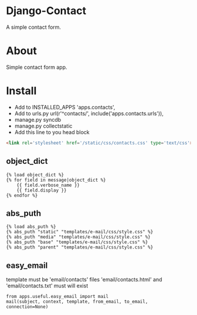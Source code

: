 # Django-Contact
A simple contact form.

# About
Simple contact form app.

# Install
* Add to INSTALLED_APPS 'apps.contacts',
* Add to urls.py url(r'^contacts/', include('apps.contacts.urls')),
* manage.py syncdb
* manage.py collectstatic
* Add this line to you head block

```html
<link rel='stylesheet' href='/static/css/contacts.css' type='text/css'>
```

## object_dict
```
{% load object_dict %}
{% for field in message|object_dict %}
	{{ field.verbose_name }}
	{{ field.display }}
{% endfor %}
```

## abs_puth
```
{% load abs_puth %}
{% abs_puth "static" "templates/e-mail/css/style.css" %}
{% abs_puth "media" "templates/e-mail/css/style.css" %}
{% abs_puth "base" "templates/e-mail/css/style.css" %}
{% abs_puth "parent" "templates/e-mail/css/style.css" %}
```

## easy_email
template must be 'email/contacts'
files 'email/contacts.html' and 'email/contacts.txt'
must will exist
```
from apps.useful.easy_email import mail
mail(subject, context, template, from_email, to_email, connection=None)
```
